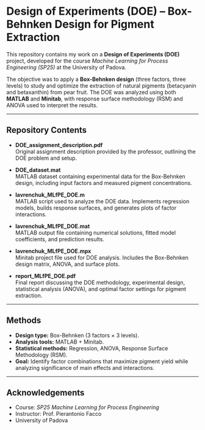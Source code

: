 # Design of Experiments (DOE) – Box-Behnken Design for Pigment Extraction  

This repository contains my work on a **Design of Experiments (DOE)** project, developed for the course *Machine Learning for Process Engineering (SP25)* at the University of Padova.  

The objective was to apply a **Box-Behnken design** (three factors, three levels) to study and optimize the extraction of natural pigments (betacyanin and betaxanthin) from pear fruit. The DOE was analyzed using both **MATLAB** and **Minitab**, with response surface methodology (RSM) and ANOVA used to interpret the results.  

---

## Repository Contents  

- **DOE_assignment_description.pdf**  
  Original assignment description provided by the professor, outlining the DOE problem and setup.  

- **DOE_dataset.mat**  
  MATLAB dataset containing experimental data for the Box-Behnken design, including input factors and measured pigment concentrations.  

- **lavrenchuk_MLfPE_DOE.m**  
  MATLAB script used to analyze the DOE data. Implements regression models, builds response surfaces, and generates plots of factor interactions.  

- **lavrenchuk_MLfPE_DOE.mat**  
  MATLAB output file containing numerical solutions, fitted model coefficients, and prediction results.  

- **lavrenchuk_MLfPE_DOE.mpx**  
  Minitab project file used for DOE analysis. Includes the Box-Behnken design matrix, ANOVA, and surface plots.  

- **report_MLfPE_DOE.pdf**  
  Final report discussing the DOE methodology, experimental design, statistical analysis (ANOVA), and optimal factor settings for pigment extraction.  


---

## Methods  

- **Design type:** Box-Behnken (3 factors × 3 levels).  
- **Analysis tools:** MATLAB + Minitab.  
- **Statistical methods:** Regression, ANOVA, Response Surface Methodology (RSM).  
- **Goal:** Identify factor combinations that maximize pigment yield while analyzing significance of main effects and interactions.  

---

## Acknowledgements  

- Course: *SP25 Machine Learning for Process Engineering*  
- Instructor: Prof. Pierantonio Facco  
- University of Padova  

